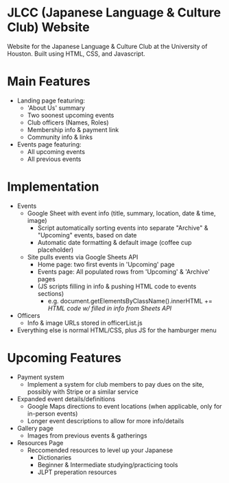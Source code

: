 # JLCC (Japanese Language & Culture Club) Website
Website for the Japanese Language & Culture Club at the University of Houston. Built using HTML, CSS, and Javascript.

# Main Features
- Landing page featuring:
  - 'About Us' summary
  - Two soonest upcoming events
  - Club officers (Names, Roles)
  - Membership info & payment link
  - Community info & links
- Events page featuring:
  - All upcoming events
  - All previous events

# Implementation
- Events
  - Google Sheet with event info (title, summary, location, date & time, image)
    - Script automatically sorting events into separate "Archive" & "Upcoming" events, based on date
    - Automatic date formatting & default image (coffee cup placeholder)
  - Site pulls events via Google Sheets API
    - Home page: two first events in 'Upcoming' page
    - Events page: All populated rows from 'Upcoming' & 'Archive' pages
    - (JS scripts filling in info & pushing HTML code to events sections)
      - e.g. document.getElementsByClassName().innerHTML += *HTML code w/ filled in info from Sheets API*
- Officers
  - Info & image URLs stored in officerList.js
- Everything else is normal HTML/CSS, plus JS for the hamburger menu

# Upcoming Features
- Payment system
  - Implement a system for club members to pay dues on the site, possibly with Stripe or a similar service
- Expanded event details/definitions
  - Google Maps directions to event locations (when applicable, only for in-person events)
  - Longer event descriptions to allow for more info/details
- Gallery page
  - Images from previous events & gatherings
- Resources Page
  - Reccomended resources to level up your Japanese
    - Dictionaries
    - Beginner & Intermediate studying/practicing tools
    - JLPT preperation resources
